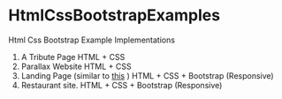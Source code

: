 # HtmlCssBootstrapExamples
Html Css Bootstrap Example Implementations

1. A Tribute Page                                                                                  HTML + CSS
2. Parallax Website                                                                                HTML + CSS
3. Landing Page (similar to [this](https://jolly-kalam-23776e.netlify.app/cssgridresponsive/) )      HTML + CSS + Bootstrap (Responsive)
4. Restaurant site.                                                                                 HTML + CSS + Bootstrap (Responsive)
